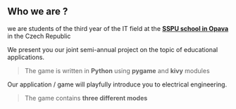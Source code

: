 ## Who we are ?
we are students of the third year of the IT field at the [**SSPU school in Opava**](https://www.sspu-opava.cz/cs/) in the Czech Republic

We present you our joint semi-annual project on the topic of educational applications.
> The game is written in **Python** using **pygame** and **kivy** modules

Our application / game will playfully introduce you to electrical engineering.
> The game contains **three different modes**